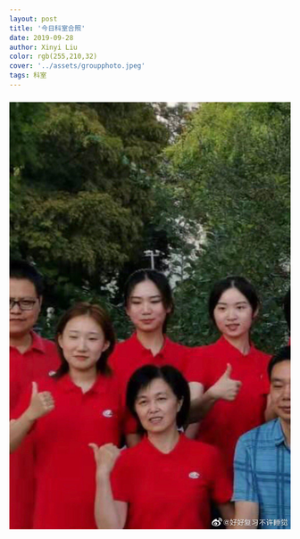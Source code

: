 ```yaml
---
layout: post
title: '今日科室合照'
date: 2019-09-28
author: Xinyi Liu
color: rgb(255,210,32)
cover: '../assets/groupphoto.jpeg'
tags: 科室
---
```


### ![今天也是被迫营业的小刘。](../assets/groupphoto.jpeg)
